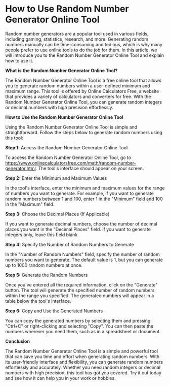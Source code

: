 How to Use Random Number Generator Online Tool
==============================================

Random number generators are a popular tool used in various fields, including gaming, statistics, research, and more. Generating random numbers manually can be time-consuming and tedious, which is why many people prefer to use online tools to do the job for them. In this article, we will introduce you to the Random Number Generator Online Tool and explain how to use it.

**What is the Random Number Generator Online Tool?**

The Random Number Generator Online Tool is a free online tool that allows you to generate random numbers within a user-defined minimum and maximum range. This tool is offered by Online Calculators Free, a website that provides a variety of calculators and converters for free. With the Random Number Generator Online Tool, you can generate random integers or decimal numbers with high precision effortlessly.

**How to Use the Random Number Generator Online Tool**

Using the Random Number Generator Online Tool is simple and straightforward. Follow the steps below to generate random numbers using this tool:

**Step 1:** Access the Random Number Generator Online Tool

To access the Random Number Generator Online Tool, go to <https://www.onlinecalculatorsfree.com/math/random-number-generator.html>. The tool's interface should appear on your screen.

**Step 2:** Enter the Minimum and Maximum Values

In the tool's interface, enter the minimum and maximum values for the range of numbers you want to generate. For example, if you want to generate random numbers between 1 and 100, enter 1 in the "Minimum" field and 100 in the "Maximum" field.

**Step 3:** Choose the Decimal Places (If Applicable)

If you want to generate decimal numbers, choose the number of decimal places you want in the "Decimal Places" field. If you want to generate integers only, leave this field blank.

**Step 4:** Specify the Number of Random Numbers to Generate

In the "Number of Random Numbers" field, specify the number of random numbers you want to generate. The default value is 1, but you can generate up to 1000 random numbers at once.

**Step 5:** Generate the Random Numbers

Once you've entered all the required information, click on the "Generate" button. The tool will generate the specified number of random numbers within the range you specified. The generated numbers will appear in a table below the tool's interface.

**Step 6:** Copy and Use the Generated Numbers

You can copy the generated numbers by selecting them and pressing "Ctrl+C" or right-clicking and selecting "Copy". You can then paste the numbers wherever you need them, such as in a spreadsheet or document.

**Conclusion**

The Random Number Generator Online Tool is a simple and powerful tool that can save you time and effort when generating random numbers. With its user-friendly interface and flexibility, you can generate random numbers effortlessly and accurately. Whether you need random integers or decimal numbers with high precision, this tool has got you covered. Try it out today and see how it can help you in your work or hobbies.